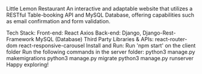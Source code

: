 Little Lemon Restaurant
An interactive and adaptable website that utilizes a RESTful Table-booking API and MySQL Database, offering capabilities such as email confirmation and form validation.

Tech Stack:
Front-end:
React
Axios
Back-end:
Django, Django-Rest-Framework
MySQL (Database)
Third Party Libraries & APIs:
react-router-dom
react-responsive-carousel
Install and Run:
Run 'npm start' on the client folder
Run the following commands in the server folder:
python3 manage.py makemigrations
python3 manage.py migrate
python3 manage.py runserver
Happy exploring!
